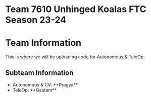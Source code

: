 # Team 7610 Unhinged Koalas FTC Season 23-24

# Team Information 

This is where we will be uploading code for Autonomous & TeleOp.

## Subteam Information ##

<ul>
    <li> Autonomous & CV: **Pragya** </li>
    <li> TeleOp: **Gautam** </li>
</ul>
